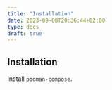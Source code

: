 ```yaml
---
title: "Installation"
date: 2023-09-08T20:36:44+02:00
type: docs
draft: true
---
```


## Installation

Install `podman-compose`.
